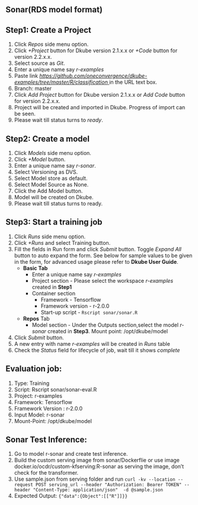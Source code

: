 ## Sonar(RDS model format)
## Step1: Create a Project
1. Click *Repos* side menu option.
2. Click *+Project* button for Dkube version 2.1.x.x or *+Code* button for version 2.2.x.x.
3. Select source as *Git*.
4. Enter a unique name say *r-examples*
5. Paste link *[https://github.com/oneconvergence/dkube-examples/tree/master/R/classification
 ](https://github.com/oneconvergence/dkube-examples/tree/master/R/classification)* in the URL text box.
6. Branch: master
7. Click *Add Project* button for Dkube version 2.1.x.x or *Add Code* button for version 2.2.x.x.
8. Project will be created and imported in Dkube. Progress of import can be seen.
9. Please wait till status turns to *ready*.

## Step2: Create a model
 1. Click *Models* side menu option.
 2. Click *+Model* button.
 3. Enter a unique name say *r-sonar*.
 4. Select Versioning as DVS. 
 5. Select Model store as default.
 6. Select Model Source as None.
 7. Click the Add Model button.
 8. Model will be created on Dkube.
 9. Please wait till status turns to ready.

## Step3: Start a training job
 1. Click *Runs* side menu option.
 2. Click *+Runs* and select Training button.
 3. Fill the fields in Run form and click *Submit* button. Toggle *Expand All* button to auto expand the form. See below for sample values to be given in the form, for advanced usage please refer to **Dkube User Guide**.
    - **Basic Tab**
	  - Enter a unique name say *r-examples*
	  - Project section - Please select the workspace *r-examples* created in **Step1**
      - Container section
		- Framework - Tensorflow
		- Framework version - r-2.0.0
		- Start-up script - `Rscript sonar/sonar.R`
	- **Repos** Tab
	  - Model section - Under the Outputs section,select the model *r-sonar* created in **Step3**. Mount point: /opt/dkube/model
4. Click *Submit* button.
5. A new entry with name *r-examples* will be created in *Runs* table
6. Check the *Status* field for lifecycle of job, wait till it shows *complete*

## Evaluation job:
1. Type:  Training
2. Script: Rscript sonar/sonar-eval.R
3. Project: r-examples
4. Framework: Tensorflow
5. Framework Version : r-2.0.0
6. Input Model: r-sonar
7. Mount-Point: /opt/dkube/model

## Sonar Test Inference:
1. Go to model r-sonar and create test inference.
2. Build the custom serving image from sonar/Dockerflie or use image docker.io/ocdr/custom-kfserving:R-sonar as serving the image, don’t check for the transformer.
3. Use sample.json from serving folder and run `curl -kv --location --request POST serving_url --header "Authorization: Bearer TOKEN" --header "Content-Type: application/json"  -d @sample.json`
4. Expected Output: `{"data":{Object":[["R"]]}}`







